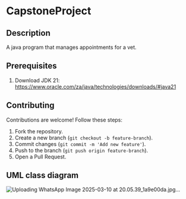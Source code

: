 # CapstoneProject

## Description
A java program that manages appointments for a vet.

## Prerequisites
1. Download JDK 21: https://www.oracle.com/za/java/technologies/downloads/#java21

## Contributing
Contributions are welcome! Follow these steps:
1. Fork the repository.
2. Create a new branch (`git checkout -b feature-branch`).
3. Commit changes (`git commit -m 'Add new feature'`).
4. Push to the branch (`git push origin feature-branch`).
5. Open a Pull Request.

## UML class diagram
![Uploading WhatsApp Image 2025-03-10 at 20.05.39_1a9e00da.jpg…]()
